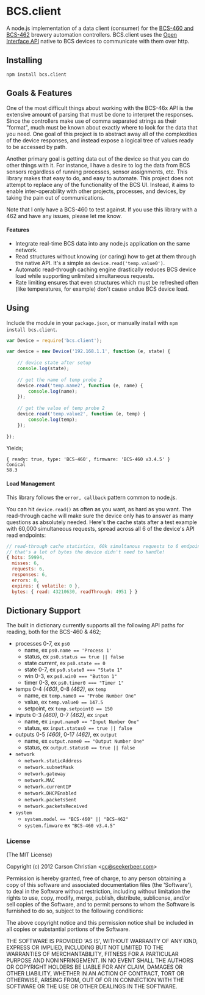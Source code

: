 # BCS.client

A node.js implementation of a data client (consumer) for the [BCS-460 and BCS-462][ecc] brewery automation controllers. BCS.client uses the [Open Interface API][api] native to BCS devices to communicate with them over http.

## Installing

`npm install bcs.client`

## Goals & Features

One of the most difficult things about working with the BCS-46x API is the extensive amount of parsing that must be done to interpret the responses. Since the controllers make use of comma separated strings as their "format", much must be known about exactly where to look for the data that you need. One goal of this project is to abstract away all of the complexities of the device responses, and instead expose a logical tree of values ready to be accessed by path.

Another primary goal is getting data out of the device so that you can do other things with it. For instance, I have a desire to log the data from BCS sensors regardless of running processes, sensor assignments, etc. This library makes that easy to do, and easy to automate. This project does not attempt to replace any of the functionality of the BCS UI. Instead, it aims to enable inter-operability with other projects, processes, and devices, by taking the pain out of communications.

Note that I only have a BCS-460 to test against. If you use this library with a 462 and have any issues, please let me know.

#### Features

* Integrate real-time BCS data into any node.js application on the same network.
* Read structures without knowing (or caring) how to get at them through the native API. It's a simple as `device.read('temp.value0')`.
* Automatic read-through caching engine drastically reduces BCS device load while supporting unlimited simultaneous requests.
* Rate limiting ensures that even structures which must be refreshed often (like temperatures, for example) don't cause undue BCS device load.

## Using

Include the module in your `package.json`, or manually install with `npm install bcs.client`.

````javascript
var Device = require('bcs.client');

var device = new Device('192.168.1.1', function (e, state) {
	
	// device state after setup
	console.log(state);
	
	// get the name of temp probe 2
	device.read('temp.name2', function (e, name) {
		console.log(name);
	});
	
	// get the value of temp probe 2
	device.read('temp.value2', function (e, temp) {
		console.log(temp);
	});
	
});
````

Yields;

	{ ready: true, type: 'BCS-460', firmware: 'BCS-460 v3.4.5' }
	Conical
	58.3

#### Load Management

This library follows the `error, callback` pattern common to node.js.

You can hit `device.read()` as often as you want, as hard as you want. The read-through cache will make sure the device only has to answer as many questions as absolutely needed. Here's the cache stats after a test example with 60,000 simultaneous requests, spread across all 6 of the device's API read endpoints:

````javascript
// read-through cache statistics, 60k simultanous requests to 6 endpoints.
// that's a lot of bytes the device didn't need to handle!
{ hits: 59994,
  misses: 6,
  requests: 6,
  responses: 6,
  errors: 0,
  expires: { volatile: 0 },
  bytes: { read: 43210630, readThrough: 4951 } }
````

## Dictionary Support

The built in dictionary currently supports all the following API paths for reading, both for the BCS-460 & 462;

* processes 0-7, ex `ps0`
	* name, ex `ps0.name == 'Process 1'`
	* status, ex `ps0.status == true || false`
	* state *current*, ex `ps0.state == 0`
	* state 0-7, ex `ps0.state0 === "State 1"`
	* win 0-3, ex `ps0.win0 === "Button 1"`
	* timer 0-3, ex `ps0.timer0 === "Timer 1"`
* temps 0-4 *(460)*, 0-8 *(462)*, ex `temp`
	* name, ex `temp.name0 == "Probe Number One"`
	* value, ex `temp.value0 == 147.5`
	* setpoint, ex `temp.setpoint0 == 150`
* inputs 0-3 *(460)*, 0-7 *(462)*, ex `input`
	* name, ex `input.name0 == "Input Number One"`
	* status, ex `input.status0 == true || false`
* outputs 0-5 *(460)*, 0-17 *(462)*, ex `output`
	* name, ex `output.name0 == "Output Number One"`
	* status, ex `output.status0 == true || false`
* `network`
	* `network.staticAddress`
	* `network.subnetMask`
	* `network.gateway`
	* `network.MAC`
	* `network.currentIP`
	* `network.DHCPEnabled`
	* `network.packetsSent`
	* `network.packetsReceived`
* `system`
	* `system.model == "BCS-460" || "BCS-462"`
	* `system.fimware` ex `"BCS-460 v3.4.5"`

### License 

(The MIT License)

Copyright (c) 2012 Carson Christian &lt;cc@seekerbeer.com&gt;

Permission is hereby granted, free of charge, to any person obtaining
a copy of this software and associated documentation files (the
'Software'), to deal in the Software without restriction, including
without limitation the rights to use, copy, modify, merge, publish,
distribute, sublicense, and/or sell copies of the Software, and to
permit persons to whom the Software is furnished to do so, subject to
the following conditions:

The above copyright notice and this permission notice shall be
included in all copies or substantial portions of the Software.

THE SOFTWARE IS PROVIDED 'AS IS', WITHOUT WARRANTY OF ANY KIND,
EXPRESS OR IMPLIED, INCLUDING BUT NOT LIMITED TO THE WARRANTIES OF
MERCHANTABILITY, FITNESS FOR A PARTICULAR PURPOSE AND NONINFRINGEMENT.
IN NO EVENT SHALL THE AUTHORS OR COPYRIGHT HOLDERS BE LIABLE FOR ANY
CLAIM, DAMAGES OR OTHER LIABILITY, WHETHER IN AN ACTION OF CONTRACT,
TORT OR OTHERWISE, ARISING FROM, OUT OF OR IN CONNECTION WITH THE
SOFTWARE OR THE USE OR OTHER DEALINGS IN THE SOFTWARE.

[ecc]: http://www.embeddedcontrolconcepts.com/ "Welcome to Embedded Control Concepts"
[api]: http://wiki.embeddedcc.com/index.php?title=Open_Interface_API "Open Interface API - ECC Learning Center"